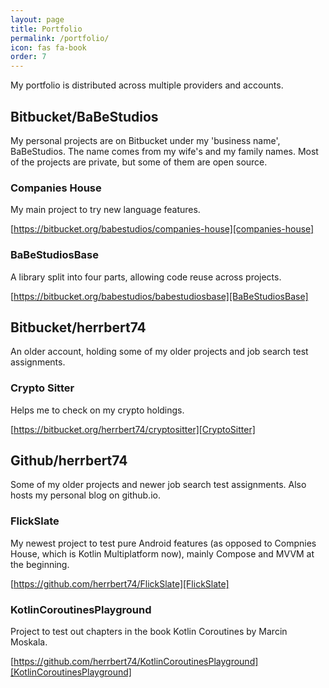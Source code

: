 ```yaml
---
layout: page
title: Portfolio
permalink: /portfolio/
icon: fas fa-book
order: 7
---
```


My portfolio is distributed across multiple providers and accounts.

## Bitbucket/BaBeStudios

My personal projects are on Bitbucket under my 'business name', BaBeStudios. The name comes from my wife's and my family names.
Most of the projects are private, but some of them are open source.

### Companies House

My main project to try new language features.

[https://bitbucket.org/babestudios/companies-house][companies-house]

### BaBeStudiosBase

A library split into four parts, allowing code reuse across projects.

[https://bitbucket.org/babestudios/babestudiosbase][BaBeStudiosBase]

## Bitbucket/herrbert74

An older account, holding some of my older projects and job search test assignments.

### Crypto Sitter

Helps me to check on my crypto holdings.

[https://bitbucket.org/herrbert74/cryptositter][CryptoSitter]

## Github/herrbert74

Some of my older projects and newer job search test assignments. Also hosts my personal blog on github.io.

### FlickSlate

My newest project to test pure Android features (as opposed to Compnies House, which is Kotlin Multiplatform now), mainly Compose and MVVM at the beginning.

[https://github.com/herrbert74/FlickSlate][FlickSlate]

### KotlinCoroutinesPlayground

Project to test out chapters in the book Kotlin Coroutines by Marcin Moskala.

[https://github.com/herrbert74/KotlinCoroutinesPlayground][KotlinCoroutinesPlayground]

[companies-house]: https://bitbucket.org/babestudios/companies-house
[BaBeStudiosBase]: https://bitbucket.org/babestudios/babestudiosbase
[CryptoSitter]: https://bitbucket.org/herrbert74/cryptositter
[KotlinCoroutinesPlayground]: https://github.com/herrbert74/KotlinCoroutinesPlayground
[FlickSlate]: https://github.com/herrbert74/FlickSlate
